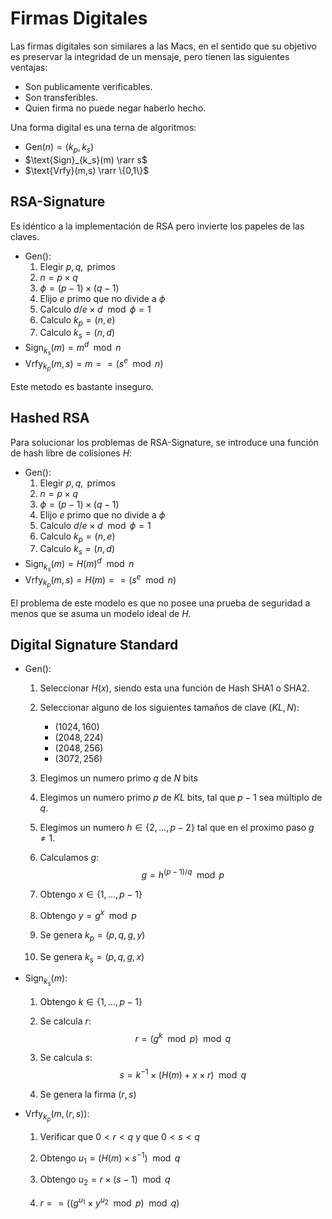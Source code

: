 # Firmas Digitales

Las firmas digitales son similares a las Macs, en el sentido que su objetivo es preservar la integridad de un mensaje, pero tienen las siguientes ventajas:

- Son publicamente verificables.
- Son transferibles.
- Quien firma no puede negar haberlo hecho.

Una forma digital es una terna de algoritmos:

- $\text{Gen}(n) = (k_p,k_s)$
- $\text{Sign}_{k_s}(m)  \rarr s$
- $\text{Vrfy}(m,s) \rarr \{0,1\}$

## RSA-Signature

Es idéntico a la implementación de RSA pero invierte los papeles de las claves.

- $\text{Gen}()$:
  1. Elegir $p,q, \text{ primos}$
  2. $n = p \times q$
  3. $\phi = (p-1) \times (q-1)$
  4. Elijo $e$ primo que no divide a $\phi$
  5. Calculo $d / e \times d \mod \phi = 1$
  6. Calculo $k_p=(n,e)$
  7. Calculo $k_s = (n,d)$
- $\text{Sign}_{k_s}(m) = m^d \mod n$
- $\text{Vrfy}_{k_p} (m,s)=  m == (s^e \mod n)$

Este metodo es bastante inseguro.

## Hashed RSA

Para solucionar los problemas de RSA-Signature, se introduce una función de hash libre de colisiones $H$:

- $\text{Gen}()$:
  1. Elegir $p,q, \text{ primos}$
  2. $n = p \times q$
  3. $\phi = (p-1) \times (q-1)$
  4. Elijo $e$ primo que no divide a $\phi$
  5. Calculo $d / e \times d \mod \phi = 1$
  6. Calculo $k_p=(n,e)$
  7. Calculo $k_s = (n,d)$
- $\text{Sign}_{k_s}(m) = H(m)^d \mod n$
- $\text{Vrfy}_{k_p} (m,s)=  H(m) == (s^e \mod n)$

El problema de este modelo es que no posee una prueba de seguridad a menos que se asuma un modelo ideal de $H$.

## Digital Signature Standard

- $\text{Gen}():$

  1. Seleccionar $H(x)$, siendo esta una función de Hash SHA1 o SHA2.

  2. Seleccionar alguno de los siguientes tamaños de clave $(KL,N)$:

     - $(1024,160)$
     - $(2048,224)$
     - $(2048,256)$
     - $(3072,256)$

  3. Elegimos un numero primo $q$ de $N$ bits

  4. Elegimos un numero primo $p$ de $KL$ bits, tal que $p-1$ sea múltiplo de $q$.

  5. Elegimos un numero $h \in \{2,\dots,p-2\}$ tal que en el proximo paso $g \neq 1$.

  6. Calculamos $g$:
     $$
     g = h^{(p-1)/q} \mod p
     $$

  7. Obtengo $x \in \{1,\dots,p-1\}$

  8. Obtengo $y = g^x \mod p$

  9. Se genera $k_p=(p,q,g,y)$

  10. Se genera $k_s=(p,q,g,x)$

- $\text{Sign}_{k_s}(m):$

  1. Obtengo $k \in \{1,\dots,p-1\}$

  2. Se calcula $r$:
     $$
     r = (g^k \mod p)\mod q
     $$

  3. Se calcula $s$:
     $$
     s = k^{-1} \times (H(m) + x\times r) \mod q
     $$

  4. Se genera la firma $(r,s)$

- $\text{Vrfy}_{k_p}(m,(r,s))$:

  1. Verificar que $0<r<q$ y que $0<s<q$

  2. Obtengo $u_1 = (H(m) \times s^{-1}) \mod q$

  3. Obtengo $u_2 = r\times (s-1) \mod q$

  4. $r == ((g^{u_1} \times y^{u_2} \mod p) \mod q)$

     



















